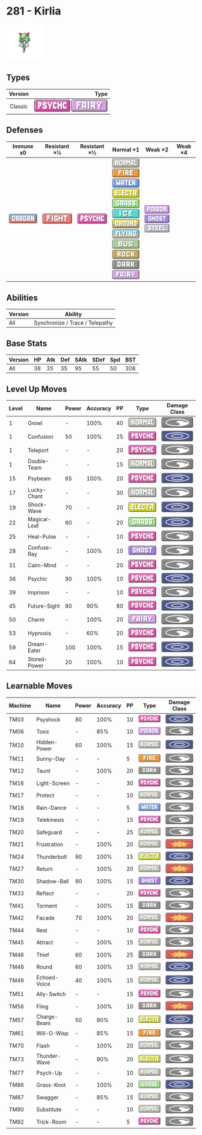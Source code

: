 # 281 - Kirlia

![kirlia](../img/pokemon/281.png)

## Types

| Version | Type                                                                  |
| :-----: | --------------------------------------------------------------------: |
| Classic | ![psychic](../img/types/psychic.png) ![fairy](../img/types/fairy.png) |

## Defenses

| Immune x0                          | Resistant ×¼                           | Resistant ×½                         | Normal ×1                                                                                                                                                                                                                                                                                                                                                                                                                                             | Weak ×2                                                                                                      | Weak ×4 |
| ---------------------------------- | -------------------------------------- | ------------------------------------ | ----------------------------------------------------------------------------------------------------------------------------------------------------------------------------------------------------------------------------------------------------------------------------------------------------------------------------------------------------------------------------------------------------------------------------------------------------- | ------------------------------------------------------------------------------------------------------------ | ------- |
| ![dragon](../img/types/dragon.png) | ![fighting](../img/types/fighting.png) | ![psychic](../img/types/psychic.png) | ![normal](../img/types/normal.png)<br/>![fire](../img/types/fire.png)<br/>![water](../img/types/water.png)<br/>![electric](../img/types/electric.png)<br/>![grass](../img/types/grass.png)<br/>![ice](../img/types/ice.png)<br/>![ground](../img/types/ground.png)<br/>![flying](../img/types/flying.png)<br/>![bug](../img/types/bug.png)<br/>![rock](../img/types/rock.png)<br/>![dark](../img/types/dark.png)<br/>![fairy](../img/types/fairy.png) | ![poison](../img/types/poison.png)<br/>![ghost](../img/types/ghost.png)<br/>![steel](../img/types/steel.png) |         |

## Abilities

| Version | Ability                         |
| ------- | ------------------------------- |
| All     | Synchronize / Trace / Telepathy |

## Base Stats

| Version | HP | Atk | Def | SAtk | SDef | Spd | BST |
| ------- | -- | --- | --- | ---- | ---- | --- | --- |
| All     | 38 | 35  | 35  | 95   | 55   | 50  | 308 |

## Level Up Moves

| Level | Name         | Power | Accuracy | PP | Type                                   | Damage Class                         |
| ----- | ------------ | ----- | -------- | -- | -------------------------------------- | ------------------------------------ |
| 1     | Growl        | -     | 100%     | 40 | ![normal](../img/types/normal.png)     | ![status](../img/types/status.png)   |
| 1     | Confusion    | 50    | 100%     | 25 | ![psychic](../img/types/psychic.png)   | ![special](../img/types/special.png) |
| 1     | Teleport     | -     | -        | 20 | ![psychic](../img/types/psychic.png)   | ![status](../img/types/status.png)   |
| 1     | Double-Team  | -     | -        | 15 | ![normal](../img/types/normal.png)     | ![status](../img/types/status.png)   |
| 15    | Psybeam      | 65    | 100%     | 20 | ![psychic](../img/types/psychic.png)   | ![special](../img/types/special.png) |
| 17    | Lucky-Chant  | -     | -        | 30 | ![normal](../img/types/normal.png)     | ![status](../img/types/status.png)   |
| 19    | Shock-Wave   | 70    | -        | 20 | ![electric](../img/types/electric.png) | ![special](../img/types/special.png) |
| 22    | Magical-Leaf | 60    | -        | 20 | ![grass](../img/types/grass.png)       | ![special](../img/types/special.png) |
| 25    | Heal-Pulse   | -     | -        | 10 | ![psychic](../img/types/psychic.png)   | ![status](../img/types/status.png)   |
| 28    | Confuse-Ray  | -     | 100%     | 10 | ![ghost](../img/types/ghost.png)       | ![status](../img/types/status.png)   |
| 31    | Calm-Mind    | -     | -        | 20 | ![psychic](../img/types/psychic.png)   | ![status](../img/types/status.png)   |
| 36    | Psychic      | 90    | 100%     | 10 | ![psychic](../img/types/psychic.png)   | ![special](../img/types/special.png) |
| 39    | Imprison     | -     | -        | 10 | ![psychic](../img/types/psychic.png)   | ![status](../img/types/status.png)   |
| 45    | Future-Sight | 80    | 90%      | 80 | ![psychic](../img/types/psychic.png)   | ![special](../img/types/special.png) |
| 50    | Charm        | -     | 100%     | 20 | ![fairy](../img/types/fairy.png)       | ![status](../img/types/status.png)   |
| 53    | Hypnosis     | -     | 60%      | 20 | ![psychic](../img/types/psychic.png)   | ![status](../img/types/status.png)   |
| 59    | Dream-Eater  | 100   | 100%     | 15 | ![psychic](../img/types/psychic.png)   | ![special](../img/types/special.png) |
| 64    | Stored-Power | 20    | 100%     | 10 | ![psychic](../img/types/psychic.png)   | ![special](../img/types/special.png) |

## Learnable Moves

| Machine | Name         | Power | Accuracy | PP | Type                                   | Damage Class                           |
| ------- | ------------ | ----- | -------- | -- | -------------------------------------- | -------------------------------------- |
| TM03    | Psyshock     | 80    | 100%     | 10 | ![psychic](../img/types/psychic.png)   | ![special](../img/types/special.png)   |
| TM06    | Toxic        | -     | 85%      | 10 | ![poison](../img/types/poison.png)     | ![status](../img/types/status.png)     |
| TM10    | Hidden-Power | 60    | 100%     | 15 | ![normal](../img/types/normal.png)     | ![special](../img/types/special.png)   |
| TM11    | Sunny-Day    | -     | -        | 5  | ![fire](../img/types/fire.png)         | ![status](../img/types/status.png)     |
| TM12    | Taunt        | -     | 100%     | 20 | ![dark](../img/types/dark.png)         | ![status](../img/types/status.png)     |
| TM16    | Light-Screen | -     | -        | 30 | ![psychic](../img/types/psychic.png)   | ![status](../img/types/status.png)     |
| TM17    | Protect      | -     | -        | 10 | ![normal](../img/types/normal.png)     | ![status](../img/types/status.png)     |
| TM18    | Rain-Dance   | -     | -        | 5  | ![water](../img/types/water.png)       | ![status](../img/types/status.png)     |
| TM19    | Telekinesis  | -     | -        | 15 | ![psychic](../img/types/psychic.png)   | ![status](../img/types/status.png)     |
| TM20    | Safeguard    | -     | -        | 25 | ![normal](../img/types/normal.png)     | ![status](../img/types/status.png)     |
| TM21    | Frustration  | -     | 100%     | 20 | ![normal](../img/types/normal.png)     | ![physical](../img/types/physical.png) |
| TM24    | Thunderbolt  | 90    | 100%     | 15 | ![electric](../img/types/electric.png) | ![special](../img/types/special.png)   |
| TM27    | Return       | -     | 100%     | 20 | ![normal](../img/types/normal.png)     | ![physical](../img/types/physical.png) |
| TM30    | Shadow-Ball  | 90    | 100%     | 15 | ![ghost](../img/types/ghost.png)       | ![special](../img/types/special.png)   |
| TM33    | Reflect      | -     | -        | 20 | ![psychic](../img/types/psychic.png)   | ![status](../img/types/status.png)     |
| TM41    | Torment      | -     | 100%     | 15 | ![dark](../img/types/dark.png)         | ![status](../img/types/status.png)     |
| TM42    | Facade       | 70    | 100%     | 20 | ![normal](../img/types/normal.png)     | ![physical](../img/types/physical.png) |
| TM44    | Rest         | -     | -        | 10 | ![psychic](../img/types/psychic.png)   | ![status](../img/types/status.png)     |
| TM45    | Attract      | -     | 100%     | 15 | ![normal](../img/types/normal.png)     | ![status](../img/types/status.png)     |
| TM46    | Thief        | 60    | 100%     | 25 | ![dark](../img/types/dark.png)         | ![physical](../img/types/physical.png) |
| TM48    | Round        | 60    | 100%     | 15 | ![normal](../img/types/normal.png)     | ![special](../img/types/special.png)   |
| TM49    | Echoed-Voice | 40    | 100%     | 15 | ![normal](../img/types/normal.png)     | ![special](../img/types/special.png)   |
| TM51    | Ally-Switch  | -     | -        | 15 | ![psychic](../img/types/psychic.png)   | ![status](../img/types/status.png)     |
| TM56    | Fling        | -     | 100%     | 10 | ![dark](../img/types/dark.png)         | ![physical](../img/types/physical.png) |
| TM57    | Charge-Beam  | 50    | 90%      | 10 | ![electric](../img/types/electric.png) | ![special](../img/types/special.png)   |
| TM61    | Will-O-Wisp  | -     | 85%      | 15 | ![fire](../img/types/fire.png)         | ![status](../img/types/status.png)     |
| TM70    | Flash        | -     | 100%     | 20 | ![normal](../img/types/normal.png)     | ![status](../img/types/status.png)     |
| TM73    | Thunder-Wave | -     | 90%      | 20 | ![electric](../img/types/electric.png) | ![status](../img/types/status.png)     |
| TM77    | Psych-Up     | -     | -        | 10 | ![normal](../img/types/normal.png)     | ![status](../img/types/status.png)     |
| TM86    | Grass-Knot   | -     | 100%     | 20 | ![grass](../img/types/grass.png)       | ![special](../img/types/special.png)   |
| TM87    | Swagger      | -     | 85%      | 15 | ![normal](../img/types/normal.png)     | ![status](../img/types/status.png)     |
| TM90    | Substitute   | -     | -        | 10 | ![normal](../img/types/normal.png)     | ![status](../img/types/status.png)     |
| TM92    | Trick-Room   | -     | -        | 5  | ![psychic](../img/types/psychic.png)   | ![status](../img/types/status.png)     |